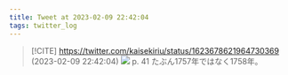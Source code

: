 ```yaml
---
title: Tweet at 2023-02-09 22:42:04
tags: twitter_log
---
```


> [!CITE] https://twitter.com/kaisekiriu/status/1623678621964730369 (2023-02-09 22:42:04)
> ![](https://twitter.com/kaisekiriu/status/1623678621964730369)
> p. 41
> たぶん1757年ではなく1758年。
